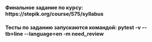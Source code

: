 <h3>Финальное задание по курсу: https://stepik.org/course/575/syllabus</h3>
<h3>Тесты по заданию запускаются командой: pytest -v --tb=line --language=en -m need_review</h3>

